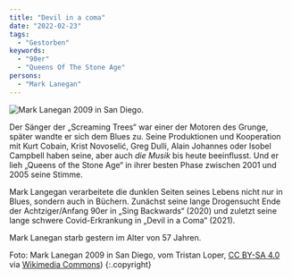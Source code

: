 ```yaml
---
title: "Devil in a coma"
date: "2022-02-23"
tags:
  - "Gestorben"
keywords:
  - "90er"
  - "Queens Of The Stone Age"
persons:
  - "Mark Lanegan"
---
```


![Mark Lanegan 2009 in San Diego.](/images/Mark-Lanegan-1024x680.jpeg "Tristan Loper, CC BY-SA 4.0 <https://creativecommons.org/licenses/by-sa/4.0>, via Wikimedia Commons")

Der Sänger der „Screaming Trees“ war einer der Motoren des Grunge, später wandte er sich dem Blues zu. Seine Produktionen und Kooperation mit Kurt Cobain, Krist Novoselić, Greg Dulli, Alain Johannes oder Isobel Campbell haben seine, aber auch _die Musik_ bis heute beeinflusst. Und er lieh „Queens of the Stone Age“ in ihrer besten Phase zwischen 2001 und 2005 seine Stimme.

Mark Langegan verarbeitete die dunklen Seiten seines Lebens nicht nur in Blues, sondern auch in Büchern. Zunächst seine lange Drogensucht Ende der Achtziger/Anfang 90er in „Sing Backwards“ (2020) und zuletzt seine lange schwere Covid-Erkrankung in „Devil in a Coma“ (2021).

Mark Lanegan starb gestern im Alter von 57 Jahren.

Foto: Mark Lanegan 2009 in San Diego, vom Tristan Loper, [CC BY-SA 4.0](https://creativecommons.org/licenses/by-sa/4.0) via [Wikimedia Commons](https://commons.wikimedia.org/wiki/File:Mark_lanegan_0001.jpg)) {:.copyright}
